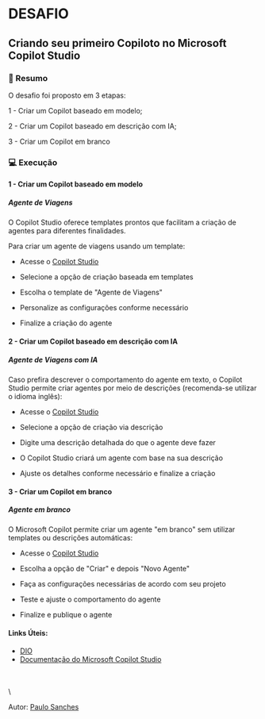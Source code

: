 # DESAFIO
## Criando seu primeiro Copiloto no Microsoft Copilot Studio

### 📃 Resumo

O desafio foi proposto em 3 etapas:

1 - Criar um Copilot baseado em modelo;

2 - Criar um Copilot baseado em descrição com IA;

3 - Criar um Copilot em branco

### 💻 Execução

#### 1 - Criar um Copilot baseado em modelo
##### Agente de Viagens
O Copilot Studio oferece templates prontos que facilitam a criação de agentes para diferentes finalidades. 

Para criar um agente de viagens usando um template:

- Acesse o [Copilot Studio](https://copilotstudio.microsoft.com)

- Selecione a opção de criação baseada em templates

- Escolha o template de "Agente de Viagens"

- Personalize as configurações conforme necessário

- Finalize a criação do agente

#### 2 - Criar um Copilot baseado em descrição com IA
##### Agente de Viagens com IA
Caso prefira descrever o comportamento do agente em texto, o Copilot Studio permite criar agentes por meio de descrições (recomenda-se utilizar o idioma inglês):

- Acesse o [Copilot Studio](https://copilotstudio.microsoft.com)

- Selecione a opção de criação via descrição

- Digite uma descrição detalhada do que o agente deve fazer

- O Copilot Studio criará um agente com base na  sua descrição

- Ajuste os detalhes conforme necessário e finalize a criação

#### 3 - Criar um Copilot em branco
##### Agente em branco

O Microsoft Copilot permite criar um agente "em branco" sem utilizar templates ou descrições automáticas:

- Acesse o [Copilot Studio](https://copilotstudio.microsoft.com)

- Escolha a opção de "Criar" e depois "Novo Agente"

- Faça as configurações necessárias de acordo com seu projeto

- Teste e ajuste o comportamento do agente 

- Finalize e publique o agente




#### Links Úteis:
- [DIO](https://web.dio.me)
- [Documentação do Microsoft Copilot Studio]( https://learn.microsoft.com/pt-br/microsoft-copilot-studio/)


\
\
\



Autor: [Paulo Sanches](https://github.com/paulohdsanches)
